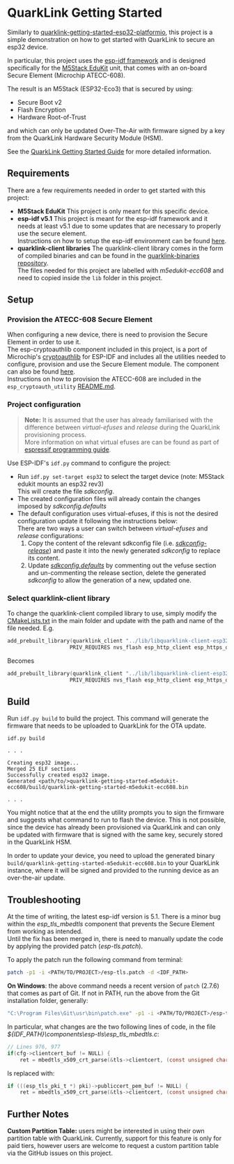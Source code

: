 # QuarkLink Getting Started

Similarly to [quarklink-getting-started-esp32-platformio](https://github.com/cryptoquantique/quarklink-getting-started-esp32-platformio), this project is a simple demonstration on how to get started with QuarkLink to secure an esp32 device.

In particular, this project uses the [esp-idf framework](https://docs.espressif.com/projects/esp-idf/en/latest/esp32/get-started/) and is designed specifically for the [M5Stack EduKit](https://shop.m5stack.com/products/m5stack-core2-esp32-iot-development-kit-for-aws-iot-edukit) unit, that comes with an on-board Secure Element (Microchip ATECC-608).

The result is an M5Stack (ESP32-Eco3) that is secured by using:
- Secure Boot v2
- Flash Encryption
- Hardware Root-of-Trust

and which can only be updated Over-The-Air with firmware signed by a key from the QuarkLink Hardware Security Module (HSM).

See the [QuarkLink Getting Started Guide](https://docs.quarklink.io/docs/getting-started-with-quarklink-ignite) for more detailed information.

## Requirements

There are a few requirements needed in order to get started with this project:

- **M5Stack EduKit**
    This project is only meant for this specific device.
- **esp-idf v5.1**
    This project is meant for the esp-idf framework and it needs at least v5.1 due to some updates that are necessary to properly use the secure element.  
    Instructions on how to setup the esp-idf environment can be found [here](https://docs.espressif.com/projects/esp-idf/en/latest/esp32/get-started/index.html).
- **quarklink-client libraries**
    The quarklink-client library comes in the form of compiled binaries and can be found in the [quarklink-binaries repository](https://github.com/cryptoquantique/quarklink-binaries/tree/main/quarklink-client).  
    The files needed for this project are labelled with *m5edukit-ecc608* and need to copied inside the `lib` folder in this project.

## Setup

### Provision the ATECC-608 Secure Element
When configuring a new device, there is need to provision the Secure Element in order to use it.  
The esp-cryptoauthlib component included in this project, is a port of Microchip's [cryptoauthlib](https://github.com/MicrochipTech/cryptoauthlib) for ESP-IDF and includes all the utilities needed to configure, provision and use the Secure Element module. The component can also be found [here](https://github.com/espressif/esp-cryptoauthlib).  
Instructions on how to provision the ATECC-608 are included in the `esp_cryptoauth_utility` [README.md](./components/esp-cryptoauthlib/esp_cryptoauth_utility/README.md).  

### Project configuration
>**Note:** It is assumed that the user has already familiarised with the difference between *virtual-efuses* and *release* during the QuarkLink provisioning process.  
More information on what virtual efuses are can be found as part of [espressif programming guide](https://docs.espressif.com/projects/esp-idf/en/latest/esp32/api-reference/system/efuse.html#virtual-efuses).

Use ESP-IDF's `idf.py` command to configure the project:
- Run `idf.py set-target esp32` to select the target device (note: M5Stack edukit mounts an esp32 rev3)  
    This will create the file *sdkconfig*.
- The created configuration files will already contain the changes imposed by *sdkconfig.defaults*
- The default configuration uses virtual-efuses, if this is not the desired configuration update it following the instructions below:  
    There are two ways a user can switch between *virtual-efuses* and *release* configurations:
    1. Copy the content of the relevant sdkconfig file (i.e. [*sdkconfig-release*](./sdkconfig-release)) and paste it into the newly generated *sdkconfig* to replace its content.
    2. Update [*sdkconfig.defaults*](./sdkconfig.defaults) by commenting out the vefuse section and un-commenting the release section, delete the generated *sdkconfig* to allow the generation of a new, updated one.

### Select quarklink-client library
To change the quarklink-client compiled library to use, simply modify the [CMakeLists.txt](./main/CMakeLists.txt) in the main folder and update with the path and name of the file needed.
E.g.
```c
add_prebuilt_library(quarklink_client "../lib/libquarklink-client-esp32-m5edukit-ecc608-v1.4.0.a"
                    PRIV_REQUIRES nvs_flash esp_http_client esp_https_ota app_update mbedtls esp-cryptoauthlib)
```
Becomes
```c
add_prebuilt_library(quarklink_client "../lib/libquarklink-client-esp32-m5edukit-ecc608-v1.4.0-debug.a"
                    PRIV_REQUIRES nvs_flash esp_http_client esp_https_ota app_update mbedtls esp-cryptoauthlib)
```


## Build
Run `idf.py build` to build the project. 
This command will generate the firmware that needs to be uploaded to QuarkLink for the OTA update.
```
idf.py build

. . .

Creating esp32 image...
Merged 25 ELF sections
Successfully created esp32 image.
Generated <path/to/>quarklink-getting-started-m5edukit-ecc608/build/quarklink-getting-started-m5edukit-ecc608.bin

. . .

```

You might notice that at the end the utility prompts you to sign the firmware and suggests what command to run to flash the device. This is not possible, since the device has already been provisioned via QuarkLink and can only be updated with firmware that is signed with the same key, securely stored in the QuarkLink HSM.

In order to update your device, you need to upload the generated binary `build/quarklink-getting-started-m5edukit-ecc608.bin` to your QuarkLink instance, where it will be signed and provided to the running device as an over-the-air update.

## Troubleshooting
At the time of writing, the latest esp-idf version is 5.1. There is a minor bug within the *esp_tls_mbedtls* component that prevents the Secure Element from working as intended.  
Until the fix has been merged in, there is need to manually update the code by applying the provided patch (*esp-tls.patch*).

To apply the patch run the following command from terminal:
```sh
patch -p1 -i <PATH/TO/PROJECT>/esp-tls.patch -d <IDF_PATH>
```

**On Windows**: the above command needs a recent version of `patch` (2.7.6) that comes as part of Git. If not in PATH, run the above from the Git installation folder, generally:
```sh
"C:\Program Files\Git\usr\bin\patch.exe" -p1 -i <PATH/TO/PROJECT>/esp-tls.patch -d <IDF_PATH>
```

In particular, what changes are the two following lines of code, in the file *${IDF_PATH}\components\esp-tls\esp_tls_mbedtls.c*:
```c
// Lines 976, 977
if(cfg->clientcert_buf != NULL) {
    ret = mbedtls_x509_crt_parse(&tls->clientcert, (const unsigned char*)((esp_tls_pki_t *)pki->publiccert_pem_buf), (esp_tls_pki_t *)pki->publiccert_pem_bytes);
```
Is replaced with:
```c
if (((esp_tls_pki_t *) pki)->publiccert_pem_buf != NULL) {
    ret = mbedtls_x509_crt_parse(&tls->clientcert, (const unsigned char*) (((esp_tls_pki_t *) pki)->publiccert_pem_buf), ((esp_tls_pki_t *) pki)->publiccert_pem_bytes); 
```

## Further Notes
**Custom Partition Table:** users might be interested in using their own partition table with QuarkLink. Currently, support for this feature is only for paid tiers, however users are welcome to request a custom partition table via the GitHub issues on this project.
